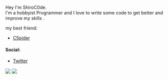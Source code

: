 Hey I'm ShiroC0de. <br>
I'm a hobbyist Programmer and I love to write some code to get better and improve my skills .

my best friend:

- [C5pider](https://github.com/Cracked5pider)

#### Social:
- [Twitter](https://twitter.com/ShiroC0de)


<a>
  <img align="center" src="https://github-readme-stats.vercel.app/api?username=ShiroC0de&show_icons=true&theme=tokyonight" />
</a>
<a>
  <img align="center" src="https://github-readme-stats.vercel.app/api/top-langs/?username=ShiroC0de&layout=compact&show_icons=true&theme=tokyonight" />
</a>
